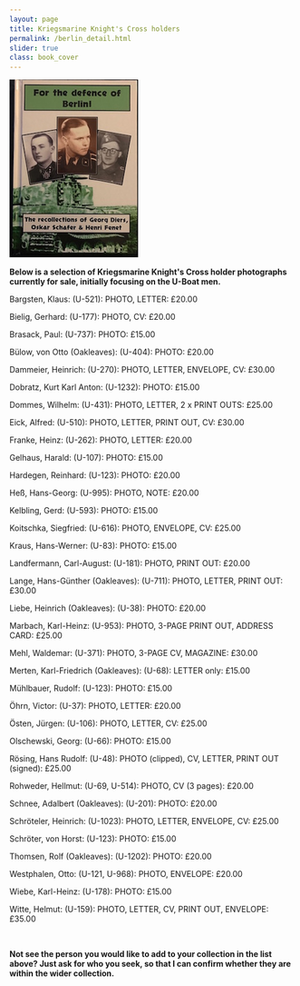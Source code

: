 ```yaml
---
layout: page
title: Kriegsmarine Knight's Cross holders
permalink: /berlin_detail.html
slider: true
class: book_cover
---
```


<img src="./assets/Berlin front cover.jpg" id="detail" class="center"/>
<p><b>Below is a selection of Kriegsmarine Knight's Cross holder photographs currently for sale, initially focusing on the U-Boat men.</b><br />
<p>Bargsten,	Klaus: (U-521):	PHOTO, LETTER: £20.00</p>
<p>Bielig,	Gerhard: (U-177):	PHOTO, CV: £20.00</p>
<p>Brasack,	Paul: (U-737):	PHOTO: £15.00</p>
<p>Bülow, von	Otto (Oakleaves): (U-404):	PHOTO: £20.00</p>
<p>Dammeier,	Heinrich: (U-270):	PHOTO, LETTER, ENVELOPE, CV: £30.00</p>
<p>Dobratz,	Kurt Karl Anton: (U-1232):	PHOTO: £15.00</p>
<p>Dommes,	Wilhelm: (U-431):	PHOTO, LETTER, 2 x PRINT OUTS:	£25.00</p>
<p>Eick,	Alfred: (U-510):	PHOTO, LETTER, PRINT OUT, CV: £30.00</p>
<p>Franke,	Heinz: (U-262):	PHOTO, LETTER: £20.00</p>
<p>Gelhaus,	Harald: (U-107):	PHOTO: £15.00</p>
<p>Hardegen,	Reinhard: (U-123):	PHOTO: £20.00</p>
<p>Heß,	Hans-Georg: (U-995):	PHOTO, NOTE: £20.00</p>
<p>Kelbling,	Gerd: (U-593):	PHOTO: £15.00</p>
<p>Koitschka,	Siegfried: (U-616): PHOTO, ENVELOPE, CV: £25.00</p>
<p>Kraus,	Hans-Werner: (U-83):	PHOTO: £15.00</p>
<p>Landfermann,	Carl-August: (U-181):	PHOTO, PRINT OUT: £20.00</p>
<p>Lange,	Hans-Günther (Oakleaves): (U-711):	PHOTO, LETTER, PRINT OUT: £30.00</p>
<p>Liebe,	Heinrich (Oakleaves): (U-38):	PHOTO: £20.00</p>
<p>Marbach,	Karl-Heinz: (U-953):	PHOTO, 3-PAGE PRINT OUT, ADDRESS CARD: £25.00</p>
<p>Mehl,	Waldemar: (U-371):	PHOTO, 3-PAGE CV, MAGAZINE: £30.00</p>
<p>Merten,	Karl-Friedrich	(Oakleaves): (U-68):	LETTER only: £15.00</p>
<p>Mühlbauer,	Rudolf: (U-123):	PHOTO: £15.00</p>
<p>Öhrn,	Victor: (U-37):	PHOTO, LETTER: £20.00</p>
<p>Östen,	Jürgen: (U-106):	PHOTO, LETTER, CV: £25.00</p>
<p>Olschewski,	Georg: (U-66):	PHOTO: £15.00</p>
<p>Rösing,	Hans Rudolf: (U-48):	PHOTO (clipped), CV, LETTER, PRINT OUT (signed): £25.00</p>
<p>Rohweder,	Hellmut: (U-69, U-514):	PHOTO, CV (3 pages): £20.00</p>
<p>Schnee,	Adalbert	(Oakleaves): (U-201):	PHOTO: £20.00</p>
<p>Schröteler,	Heinrich: (U-1023):	PHOTO, LETTER, ENVELOPE, CV: £25.00</p>
<p>Schröter, von	Horst: (U-123):	PHOTO: £15.00</p>
<p>Thomsen,	Rolf	(Oakleaves): (U-1202): PHOTO: £20.00</p>
<p>Westphalen,	Otto: (U-121, U-968):	PHOTO, ENVELOPE: £20.00</p>
<p>Wiebe,	Karl-Heinz: (U-178):	PHOTO:	£15.00</p>
<p>Witte,	Helmut: (U-159):	PHOTO, LETTER, CV, PRINT OUT, ENVELOPE: £35.00</p>
<br />
<p><b><centre>Not see the person you would like to add to your collection in the list above? Just ask for who you seek, so that I can confirm whether they are within the wider collection.
